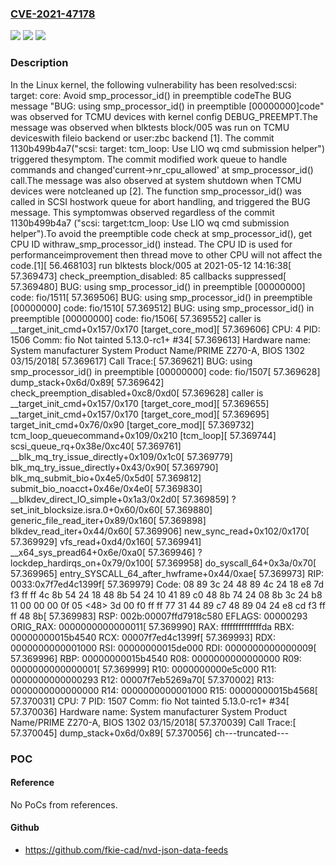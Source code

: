 ### [CVE-2021-47178](https://cve.mitre.org/cgi-bin/cvename.cgi?name=CVE-2021-47178)
![](https://img.shields.io/static/v1?label=Product&message=Linux&color=blue)
![](https://img.shields.io/static/v1?label=Version&message=1526d9f10c61%3C%20a20b6eaf4f35%20&color=brighgreen)
![](https://img.shields.io/static/v1?label=Vulnerability&message=n%2Fa&color=brighgreen)

### Description

In the Linux kernel, the following vulnerability has been resolved:scsi: target: core: Avoid smp_processor_id() in preemptible codeThe BUG message "BUG: using smp_processor_id() in preemptible [00000000]code" was observed for TCMU devices with kernel config DEBUG_PREEMPT.The message was observed when blktests block/005 was run on TCMU deviceswith fileio backend or user:zbc backend [1]. The commit 1130b499b4a7("scsi: target: tcm_loop: Use LIO wq cmd submission helper") triggered thesymptom. The commit modified work queue to handle commands and changed'current->nr_cpu_allowed' at smp_processor_id() call.The message was also observed at system shutdown when TCMU devices were notcleaned up [2]. The function smp_processor_id() was called in SCSI hostwork queue for abort handling, and triggered the BUG message. This symptomwas observed regardless of the commit 1130b499b4a7 ("scsi: target:tcm_loop: Use LIO wq cmd submission helper").To avoid the preemptible code check at smp_processor_id(), get CPU ID withraw_smp_processor_id() instead. The CPU ID is used for performanceimprovement then thread move to other CPU will not affect the code.[1][   56.468103] run blktests block/005 at 2021-05-12 14:16:38[   57.369473] check_preemption_disabled: 85 callbacks suppressed[   57.369480] BUG: using smp_processor_id() in preemptible [00000000] code: fio/1511[   57.369506] BUG: using smp_processor_id() in preemptible [00000000] code: fio/1510[   57.369512] BUG: using smp_processor_id() in preemptible [00000000] code: fio/1506[   57.369552] caller is __target_init_cmd+0x157/0x170 [target_core_mod][   57.369606] CPU: 4 PID: 1506 Comm: fio Not tainted 5.13.0-rc1+ #34[   57.369613] Hardware name: System manufacturer System Product Name/PRIME Z270-A, BIOS 1302 03/15/2018[   57.369617] Call Trace:[   57.369621] BUG: using smp_processor_id() in preemptible [00000000] code: fio/1507[   57.369628]  dump_stack+0x6d/0x89[   57.369642]  check_preemption_disabled+0xc8/0xd0[   57.369628] caller is __target_init_cmd+0x157/0x170 [target_core_mod][   57.369655]  __target_init_cmd+0x157/0x170 [target_core_mod][   57.369695]  target_init_cmd+0x76/0x90 [target_core_mod][   57.369732]  tcm_loop_queuecommand+0x109/0x210 [tcm_loop][   57.369744]  scsi_queue_rq+0x38e/0xc40[   57.369761]  __blk_mq_try_issue_directly+0x109/0x1c0[   57.369779]  blk_mq_try_issue_directly+0x43/0x90[   57.369790]  blk_mq_submit_bio+0x4e5/0x5d0[   57.369812]  submit_bio_noacct+0x46e/0x4e0[   57.369830]  __blkdev_direct_IO_simple+0x1a3/0x2d0[   57.369859]  ? set_init_blocksize.isra.0+0x60/0x60[   57.369880]  generic_file_read_iter+0x89/0x160[   57.369898]  blkdev_read_iter+0x44/0x60[   57.369906]  new_sync_read+0x102/0x170[   57.369929]  vfs_read+0xd4/0x160[   57.369941]  __x64_sys_pread64+0x6e/0xa0[   57.369946]  ? lockdep_hardirqs_on+0x79/0x100[   57.369958]  do_syscall_64+0x3a/0x70[   57.369965]  entry_SYSCALL_64_after_hwframe+0x44/0xae[   57.369973] RIP: 0033:0x7f7ed4c1399f[   57.369979] Code: 08 89 3c 24 48 89 4c 24 18 e8 7d f3 ff ff 4c 8b 54 24 18 48 8b 54 24 10 41 89 c0 48 8b 74 24 08 8b 3c 24 b8 11 00 00 00 0f 05 <48> 3d 00 f0 ff ff 77 31 44 89 c7 48 89 04 24 e8 cd f3 ff ff 48 8b[   57.369983] RSP: 002b:00007ffd7918c580 EFLAGS: 00000293 ORIG_RAX: 0000000000000011[   57.369990] RAX: ffffffffffffffda RBX: 00000000015b4540 RCX: 00007f7ed4c1399f[   57.369993] RDX: 0000000000001000 RSI: 00000000015de000 RDI: 0000000000000009[   57.369996] RBP: 00000000015b4540 R08: 0000000000000000 R09: 0000000000000001[   57.369999] R10: 0000000000e5c000 R11: 0000000000000293 R12: 00007f7eb5269a70[   57.370002] R13: 0000000000000000 R14: 0000000000001000 R15: 00000000015b4568[   57.370031] CPU: 7 PID: 1507 Comm: fio Not tainted 5.13.0-rc1+ #34[   57.370036] Hardware name: System manufacturer System Product Name/PRIME Z270-A, BIOS 1302 03/15/2018[   57.370039] Call Trace:[   57.370045]  dump_stack+0x6d/0x89[   57.370056]  ch---truncated---

### POC

#### Reference
No PoCs from references.

#### Github
- https://github.com/fkie-cad/nvd-json-data-feeds

